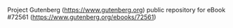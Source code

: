 Project Gutenberg (https://www.gutenberg.org) public repository
for eBook #72561 (https://www.gutenberg.org/ebooks/72561)
